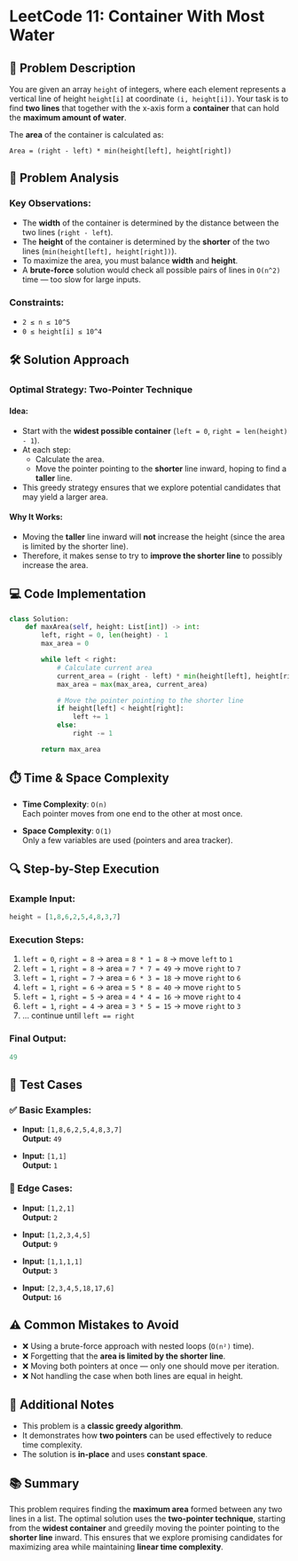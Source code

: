 # LeetCode 11: Container With Most Water

## 📌 Problem Description

You are given an array `height` of integers, where each element represents a vertical line of height `height[i]` at coordinate `(i, height[i])`. Your task is to find **two lines** that together with the x-axis form a **container** that can hold the **maximum amount of water**.

The **area** of the container is calculated as:
```
Area = (right - left) * min(height[left], height[right])
```


## 🧠 Problem Analysis

### Key Observations:
- The **width** of the container is determined by the distance between the two lines (`right - left`).
- The **height** of the container is determined by the **shorter** of the two lines (`min(height[left], height[right])`).
- To maximize the area, you must balance **width** and **height**.
- A **brute-force** solution would check all possible pairs of lines in `O(n^2)` time — too slow for large inputs.

### Constraints:
- `2 ≤ n ≤ 10^5`
- `0 ≤ height[i] ≤ 10^4`



## 🛠️ Solution Approach

### Optimal Strategy: **Two-Pointer Technique**

#### Idea:
- Start with the **widest possible container** (`left = 0`, `right = len(height) - 1`).
- At each step:
  - Calculate the area.
  - Move the pointer pointing to the **shorter** line inward, hoping to find a **taller** line.
- This greedy strategy ensures that we explore potential candidates that may yield a larger area.

#### Why It Works:
- Moving the **taller** line inward will **not** increase the height (since the area is limited by the shorter line).
- Therefore, it makes sense to try to **improve the shorter line** to possibly increase the area.


## 💻 Code Implementation

```python
class Solution:
    def maxArea(self, height: List[int]) -> int:
        left, right = 0, len(height) - 1
        max_area = 0

        while left < right:
            # Calculate current area
            current_area = (right - left) * min(height[left], height[right])
            max_area = max(max_area, current_area)

            # Move the pointer pointing to the shorter line
            if height[left] < height[right]:
                left += 1
            else:
                right -= 1

        return max_area
```



## ⏱️ Time & Space Complexity

- **Time Complexity**: `O(n)`  
  Each pointer moves from one end to the other at most once.
  
- **Space Complexity**: `O(1)`  
  Only a few variables are used (pointers and area tracker).


## 🔍 Step-by-Step Execution

### Example Input:
```python
height = [1,8,6,2,5,4,8,3,7]
```

### Execution Steps:
1. `left = 0`, `right = 8` → area = `8 * 1 = 8` → move `left` to `1`
2. `left = 1`, `right = 8` → area = `7 * 7 = 49` → move `right` to `7`
3. `left = 1`, `right = 7` → area = `6 * 3 = 18` → move `right` to `6`
4. `left = 1`, `right = 6` → area = `5 * 8 = 40` → move `right` to `5`
5. `left = 1`, `right = 5` → area = `4 * 4 = 16` → move `right` to `4`
6. `left = 1`, `right = 4` → area = `3 * 5 = 15` → move `right` to `3`
7. ... continue until `left == right`

### Final Output:
```python
49
```



## 🧪 Test Cases

### ✅ Basic Examples:
- **Input:** `[1,8,6,2,5,4,8,3,7]`  
  **Output:** `49`

- **Input:** `[1,1]`  
  **Output:** `1`

### 🧪 Edge Cases:
- **Input:** `[1,2,1]`  
  **Output:** `2`

- **Input:** `[1,2,3,4,5]`  
  **Output:** `9`

- **Input:** `[1,1,1,1]`  
  **Output:** `3`

- **Input:** `[2,3,4,5,18,17,6]`  
  **Output:** `16`


## ⚠️ Common Mistakes to Avoid

- ❌ Using a brute-force approach with nested loops (`O(n²)` time).
- ❌ Forgetting that the **area is limited by the shorter line**.
- ❌ Moving both pointers at once — only one should move per iteration.
- ❌ Not handling the case when both lines are equal in height.


## 🧩 Additional Notes

- This problem is a **classic greedy algorithm**.
- It demonstrates how **two pointers** can be used effectively to reduce time complexity.
- The solution is **in-place** and uses **constant space**.


## 📚 Summary

This problem requires finding the **maximum area** formed between any two lines in a list. The optimal solution uses the **two-pointer technique**, starting from the **widest container** and greedily moving the pointer pointing to the **shorter line** inward. This ensures that we explore promising candidates for maximizing area while maintaining **linear time complexity**.